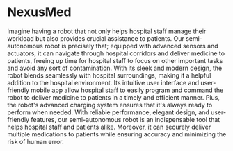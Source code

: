 # NexusMed
Imagine having a robot that not only helps hospital staff manage their workload but also provides crucial assistance to patients. Our semi-autonomous robot is precisely that; equipped with advanced sensors and actuators, it can navigate through hospital corridors and deliver medicine to patients, freeing up time for hospital staff to focus on other important tasks and avoid any sort of contamination. With its sleek and modern design, the robot blends seamlessly with hospital surroundings, making it a helpful addition to the hospital environment. 
Its intuitive user interface and user-friendly mobile app allow hospital staff to easily program and command the robot to deliver medicine to patients in a timely and efficient manner. Plus, the robot's advanced charging system ensures that it's always ready to perform when needed. With reliable performance, elegant design, and user-friendly features, our semi-autonomous robot is an indispensable tool that helps hospital staff and patients alike. Moreover, it can securely deliver multiple medications to patients while ensuring accuracy and minimizing the risk of human error.
